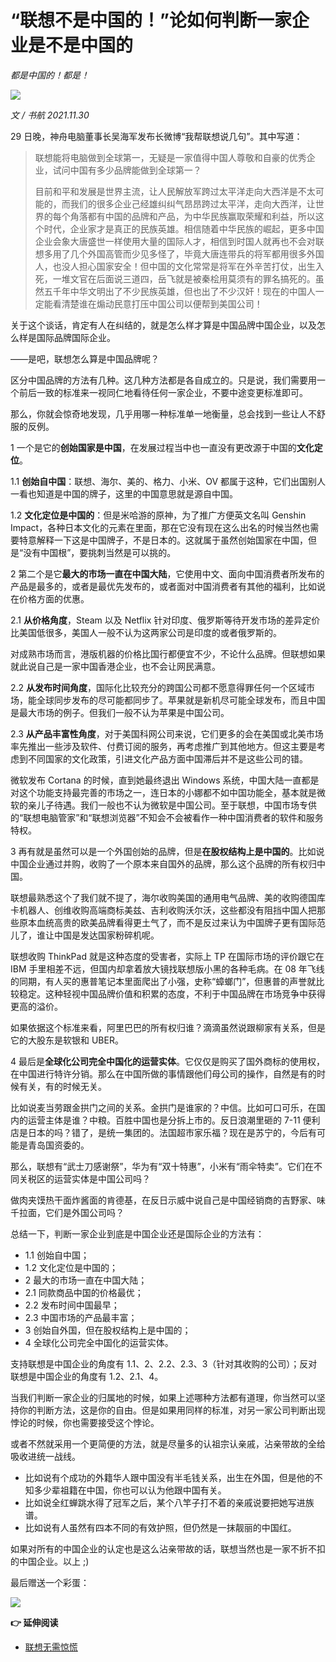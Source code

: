 # “联想不是中国的！”论如何判断一家企业是不是中国的

*都是中国的！都是！*

![](https://lishuhang.me/img/2021/11/1130B-00.jpg)

*文 / 书航 2021.11.30*

29 日晚，神舟电脑董事长吴海军发布长微博“我帮联想说几句”。其中写道：

> 联想能将电脑做到全球第一，无疑是一家值得中国人尊敬和自豪的优秀企业，试问中国有多少品牌能做到全球第一？
>
> 目前和平和发展是世界主流，让人民解放军跨过太平洋走向大西洋是不太可能的，而我们的很多企业己经雄纠纠气昂昂跨过太平洋，走向大西洋，让世界的每个角落都有中国的品牌和产品，为中华民族赢取荣耀和利益，所以这个时代，企业家才是真正的民族英雄。相信随着中华民族的崛起，更多中国企业会象大唐盛世一样使用大量的国际人才，相信到时国人就再也不会对联想多用了几个外国高管而少见多怪了，毕竟大唐连带兵的将军都用很多外国人，也没人担心国家安全！但中国的文化常常是将军在外辛苦打仗，出生入死，一堆文官在后面说三道四，岳飞就是被秦桧用莫须有的罪名搞死的。虽然五千年中华文明出了不少民族英雄，但也出了不少汉奸！现在的中国人一定能看清楚谁在煽动民意打压中国公司以便帮到美国公司！

关于这个谈话，肯定有人在纠结的，就是怎么样才算是中国品牌中国企业，以及怎么样是国际品牌国际企业。

——是吧，联想怎么算是中国品牌呢？

区分中国品牌的方法有几种。这几种方法都是各自成立的。只是说，我们需要用一个前后一致的标准来一视同仁地看待任何一家企业，不要中途变更标准即可。

那么，你就会惊奇地发现，几乎用哪一种标准单一地衡量，总会找到一些让人不舒服的反例。

1 一个是它的**创始国家是中国**，在发展过程当中也一直没有更改源于中国的**文化定位**。

1.1 **创始自中国**：联想、海尔、美的、格力、小米、OV 都属于这种，它们出国别人一看也知道是中国的牌子，这里的中国意思就是源自中国。

1.2 **文化定位是中国的**：但是米哈游的原神，为了推广方便英文名叫 Genshin Impact，各种日本文化的元素在里面，那在它没有现在这么出名的时候当然也需要特意解释一下这是中国牌子，不是日本的。这就属于虽然创始国家在中国，但是“没有中国根”，要挑刺当然是可以挑的。

2 第二个是它**最大的市场一直在中国大陆**，它使用中文、面向中国消费者所发布的产品是最多的，或者是最优先发布的，或者面对中国消费者有其他的福利，比如说在价格方面的优惠。

2.1 **从价格角度**，Steam 以及 Netflix 针对印度、俄罗斯等待开发市场的差异定价比美国低很多，美国人一般不认为这两家公司是印度的或者俄罗斯的。

对成熟市场而言，港版机器的价格比国行都便宜不少，不论什么品牌。但联想如果就此说自己是一家中国香港企业，也不会让网民满意。

2.2 **从发布时间角度**，国际化比较充分的跨国公司都不愿意得罪任何一个区域市场，能全球同步发布的尽可能都同步了。苹果就是新机尽可能全球发布，而且中国是最大市场的例子。但我们一般不认为苹果是中国公司。

2.3 **从产品丰富性角度**，对于美国科网公司来说，它们更多的会在美国或北美市场率先推出一些涉及软件、付费订阅的服务，再考虑推广到其他地方。但这主要是考虑到不同国家的文化政策，引进文化产品方面中国滞后并不是这些公司的错。

微软发布 Cortana 的时候，直到她最终退出 Windows 系统，中国大陆一直都是对这个功能支持最完善的市场之一，连日本的小娜都不如中国功能全，基本就是微软的亲儿子待遇。我们一般也不认为微软是中国公司。至于联想，中国市场专供的“联想电脑管家”和“联想浏览器”不知会不会被看作一种中国消费者的软件和服务特权。

3 再有就是虽然可以是一个外国创始的品牌，但是**在股权结构上是中国的**。比如说中国企业通过并购，收购了一个原本来自国外的品牌，那么这个品牌的所有权归中国。

联想最熟悉这个了我们就不提了，海尔收购美国的通用电气品牌、美的收购德国库卡机器人、创维收购高端商标美兹、吉利收购沃尔沃，这些都没有阻挡中国人把那些原本血统高贵的欧美品牌看得更土气了，而不是反过来认为中国牌子更有国际范儿了，谁让中国是发达国家粉碎机呢。

联想收购 ThinkPad 就是这种态度的受害者，实际上 TP 在国际市场的评价跟它在 IBM 手里相差不远，但国内却拿着放大镜找联想版小黑的各种毛病。在 08 年飞线的同期，有人买的惠普笔记本里面爬出了小强，史称“蟑螂门”，但惠普的声誉就比较稳定。这种轻视中国品牌价值和积累的态度，不利于中国品牌在市场竞争中获得更高的溢价。

如果依据这个标准来看，阿里巴巴的所有权归谁？滴滴虽然说跟柳家有关系，但是它的大股东是软银和 UBER。

4 最后是**全球化公司完全中国化的运营实体**。它仅仅是购买了国外商标的使用权，在中国进行特许分销。那么在中国所做的事情跟他们母公司的操作，自然是有的时候有关，有的时候无关。

比如说麦当劳跟金拱门之间的关系。金拱门是谁家的？中信。比如可口可乐，在国内的运营主体是谁？中粮。百胜中国也是分拆上市的。反日浪潮里砸的 7-11 便利店是日本的吗？错了，是统一集团的。法国超市家乐福？现在是苏宁的，今后有可能是青岛国资委的。

那么，联想有“武士刀感谢祭”，华为有“双十特惠”，小米有“雨伞特卖”。它们在不同关税区的运营实体是中国公司吗？

做肉夹馍热干面炸酱面的肯德基，在反日示威中说自己是中国经销商的吉野家、味千拉面，它们是外国公司吗？

总结一下，判断一家企业到底是中国企业还是国际企业的方法有：

- 1.1 创始自中国；
- 1.2 文化定位是中国的；
- 2 最大的市场一直在中国大陆；
- 2.1 同款商品中国的价格最优；
- 2.2 发布时间中国最早；
- 2.3 中国市场的产品最丰富；
- 3 创始自外国，但在股权结构上是中国的；
- 4 全球化公司完全中国化的运营实体。

支持联想是中国企业的角度有 1.1、2、2.2、2.3、3（针对其收购的公司）；反对联想是中国企业的角度有 1.2、2.1、4。

当我们判断一家企业的归属地的时候，如果上述哪种方法都有道理，你当然可以坚持你的判断方法，这是你的自由。但是如果用同样的标准，对另一家公司判断出现悖论的时候，你也需要接受这个悖论。

或者不然就采用一个更简便的方法，就是尽量多的认祖宗认亲戚，沾亲带故的全给吸收进统一战线。

- 比如说有个成功的外籍华人跟中国没有半毛钱关系，出生在外国，但是他的不知多少辈祖籍在中国，你也可以认为他跟中国有关。
- 比如说全红蝉跳水得了冠军之后，某个八竿子打不着的亲戚说要把她写进族谱。
- 比如说有人虽然有四本不同的有效护照，但仍然是一抹靓丽的中国红。

如果对所有的中国企业的认定也是这么沾亲带故的话，联想当然也是一家不折不扣的中国企业。以上 ;)

最后赠送一个彩蛋：

![](https://lishuhang.me/img/2021/11/1130B-01.jpg)

**👉 延伸阅读**

- [联想无需惊慌](https://mp.weixin.qq.com/s/aUowZJKLQwmGkLoo0681Xg)